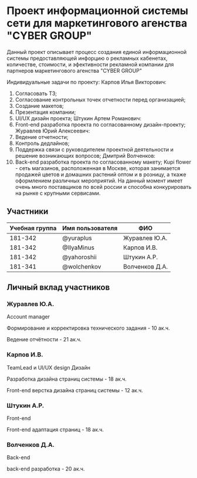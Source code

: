# Проект информационной системы сети для маркетингового агенства "CYBER GROUP"

Данный проект описывает процесс создания единой информационной системы предоставляющей инфорцию о рекламных кабенетах, количестве, стоимости, и эфективности рекламной компании для партнеров маркетингового агенства "CYBER GROUP"

Индивидуальные задачи по проекту:
Карпов Илья Викторович: 
1)    Согласовать ТЗ;
2)    Согласование контрольных точек отчетности перед организацией; 
3)    Создание макетов;
4)    Презентация компании; 
5)    UI/UX дизайн проекта;
Штукин Артем Романович:
1)    Front-end разработка проекта по согласованному дизайн-проекту;
Журавлев Юрий Алексеевич:
1)    Ведение отчетности;
2)    Контроль дедлайнов;
3)    Поддержка связи с руководителем проектной деятельности и решение возникающих вопросов;
Дмитрий Волченков:
1)    Back-end разработка проекта по согласованному макету;
Kupi flower - сеть магазинов, расположенная в Москве, которая занимается продажей цветов и домашних растений оптом и в розницу, а ткаже оформлением различных мероприятий. На данный момент имеет очень много поставщиков по всей россии и способна конкурировать на рынке с крупными сервисами.

## Участники

| Учебная группа | Имя пользователя | ФИО                      |
|----------------|------------------|--------------------------|
| 181-342        | @yuraplus        | Журавлев Ю.А.            |
| 181-342        | @IlyaMinus       | Карпов И.В.              |
| 181-342        | @yahoroshii      | Штукин А.Р.              |
| 181-341        | @wolchenkov      | Волченков Д.А.           |

## Личный вклад участников

### Журавлев Ю.А.

Account manager

Формирование и корректировка технического задания - 10 ак.ч.

Ведение отчётности - 21 ак.ч.


### Карпов И.В.

TeamLead и UI/UX design Дизайн

Разработка дизайна страниц системы - 18 ак.ч.

Front-end верстка дизайна страниц системы - 12 ак.ч.

### Штукин А.Р.

Front-end

Front-end адаптация страниц - 18 ак.ч.

### Волченков Д.А.

Back-end

back-end разработка - 20 ак.ч.
